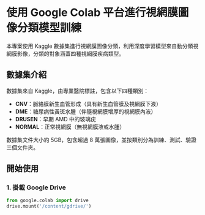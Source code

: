 # 使用 Google Colab 平台進行視網膜圖像分類模型訓練

本專案使用 Kaggle 數據集進行視網膜圖像分類，利用深度學習模型來自動分類視網膜影像，分類的對象涵蓋四種視網膜疾病類型。

## 數據集介紹
數據集來自 Kaggle，由專業醫院標註，包含以下四種類別：
- **CNV**：脈絡膜新生血管形成（具有新生血管膜及視網膜下液）
- **DME**：糖尿病性黃斑水腫（伴隨視網膜增厚的視網膜內液）
- **DRUSEN**：早期 AMD 中的玻璃疣
- **NORMAL**：正常視網膜（無視網膜液或水腫）

數據集文件大小約 5GB，包含超過 8 萬張圖像，並按類別分為訓練、測試、驗證三個文件夾。

## 開始使用

### 1. 掛載 Google Drive
```python
from google.colab import drive
drive.mount('/content/gdrive/')
